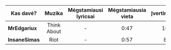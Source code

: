 | Kas davė?       |   Muzika   | Mėgstamiausi lyricsai | Mėgstamiausia vieta | Įvertinimas |
| --------------- |:----------:|:---------------------:|:-------------------:|:-----------:|
| **MrEdgariux**  | Think About | -                     | 0:47                | 10            |
| **InsaneSimas** | Riot   | -                      | 0:57                    | 8            |

